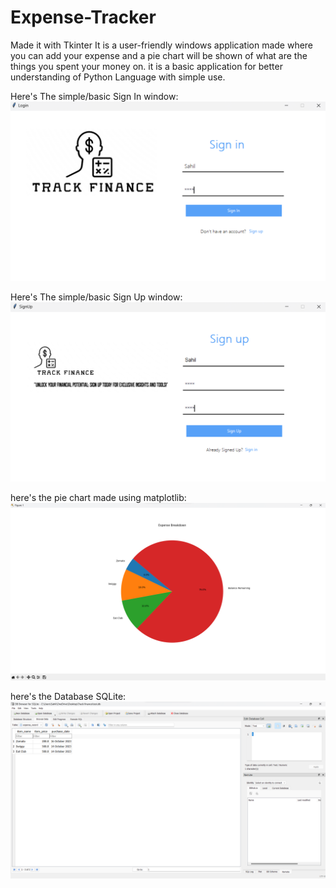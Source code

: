 # Expense-Tracker
Made it with Tkinter
It is a user-friendly windows application made
where you can add your expense and a pie chart will be shown of what are the things you spent your money on.
it is a basic application for better understanding of Python Language with simple use.

Here's The simple/basic Sign In window:
![Preview Image of Sign In](/SIGNIN.png)

Here's The simple/basic Sign Up window:
![preview img](/SIGNUP.png)

here's the pie chart made using matplotlib:
![preview img](/PIECHART.png)

here's the Database SQLite:
![preview img](/SQLite.png)

